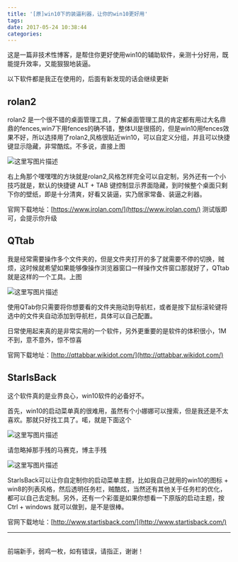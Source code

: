 ```yaml
---
title: '[原]win10下的装逼利器，让你的win10更好用'
tags:
date: 2017-05-24 10:38:44
categories:
---
```



这是一篇非技术性博客，是帮住你更好使用win10的辅助软件，亲测十分好用，既能提升效率，又能狠狠地装逼。 

以下软件都是我正在使用的，后面有新发现的话会继续更新


## **rolan2**

rolan2 是一个很不错的桌面管理工具，了解桌面管理工具的肯定都有用过大名鼎鼎的fences,win7下用fences的确不错，整体UI是很搭的，但是win10用fences效果不好，所以选择用了rolan2,风格很贴近win10，可以自定义分组，并且可以快捷键显示隐藏，非常酷炫。不多说，直接上图

![这里写图片描述](http://img.blog.csdn.net/20170524101005904?watermark/2/text/aHR0cDovL2Jsb2cuY3Nkbi5uZXQvdTAxMzcwNzI0OQ==/font/5a6L5L2T/fontsize/400/fill/I0JBQkFCMA==/dissolve/70/gravity/SouthEast)

右上角那个嘿嘿嘿的方块就是rolan2,风格怎样完全可以自定制，另外还有一个小技巧就是，默认的快捷键 ALT + TAB 键控制显示界面隐藏，到时候整个桌面只剩下你的壁纸，即是十分清爽，好看又装逼，实乃居家常备、装逼之利器。

官网下载地址：[https://www.irolan.com/](https://www.irolan.com/) 测试版即可，会提示你升级


## **QTtab**

我是经常需要操作多个文件夹的，但是文件夹打开的多了就需要不停的切换，贼烦，这时候就希望如果能够像操作浏览器窗口一样操作文件窗口那就好了，QTtab就是这样的一个工具。上图

![这里写图片描述](http://img.blog.csdn.net/20170524102400506?watermark/2/text/aHR0cDovL2Jsb2cuY3Nkbi5uZXQvdTAxMzcwNzI0OQ==/font/5a6L5L2T/fontsize/400/fill/I0JBQkFCMA==/dissolve/70/gravity/SouthEast)

使用QTab你只需要将你想要看的文件夹拖动到导航栏，或者是按下鼠标滚轮键将选中的文件夹自动添加到导航栏，具体可以自己配置。 

日常使用起来真的是非常实用的一个软件，另外更重要的是软件的体积很小，1M不到，意不意外，惊不惊喜

官网下载地址：[http://qttabbar.wikidot.com/](http://qttabbar.wikidot.com/)


## **StarlsBack**

这个软件真的是业界良心，win10软件的必备好不。 

首先，win10的启动菜单真的很难用，虽然有个小娜娜可以搜索，但是我还是不太喜欢。那就只好找工具了。喏，就是下面这个

![这里写图片描述](http://img.blog.csdn.net/20170524103226897?watermark/2/text/aHR0cDovL2Jsb2cuY3Nkbi5uZXQvdTAxMzcwNzI0OQ==/font/5a6L5L2T/fontsize/400/fill/I0JBQkFCMA==/dissolve/70/gravity/SouthEast)

请忽略掉那手残的马赛克，博主手残

![这里写图片描述](http://img.blog.csdn.net/20170524103010722?watermark/2/text/aHR0cDovL2Jsb2cuY3Nkbi5uZXQvdTAxMzcwNzI0OQ==/font/5a6L5L2T/fontsize/400/fill/I0JBQkFCMA==/dissolve/70/gravity/SouthEast)

StarlsBack可以让你自定制你的启动菜单主题，比如我自己就用的win10的图标 + win8的列表风格，然后透明任务栏，贼酷炫，当然还有其他关于任务栏的优化，都可以自己去定制。另外，还有一个彩蛋是如果你想看一下原版的启动主题，按Ctrl + windows 就可以做到，是不是很棒。

官网下载地址：[http://www.startisback.com/](http://www.startisback.com/)

* * *
<br/>前端新手，弱鸡一枚，如有错误，请指正，谢谢！
